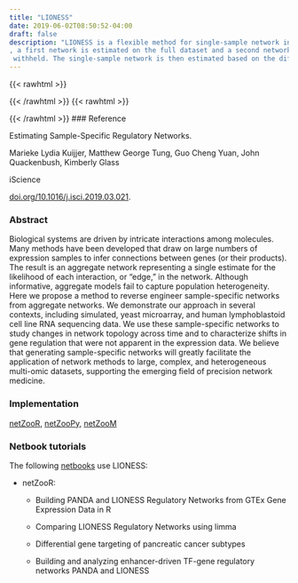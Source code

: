 ```yaml
---
title: "LIONESS"
date: 2019-06-02T08:50:52-04:00
draft: false
description: "LIONESS is a flexible method for single-sample network integration. The machinery behind LIONESS is a leave-one-out approach. To construct a single-sample network for sample 
, a first network is estimated on the full dataset and a second network is estimated on the dataset with sample 
 withheld. The single-sample network is then estimated based on the difference between these two networks. Any method that can be used to estimate a network can be used with LIONESS to estimate single-sample networks. Two common use cases are the use of LIONESS to generate single-sample GRNs based on PANDA and the use of LIONESS to generate single-sample Pearson correlation networks."
---
```


{{< rawhtml >}}
<script type='text/javascript' src='https://d1bxh8uas1mnw7.cloudfront.net/assets/embed.js'></script>
{{< /rawhtml >}}
{{< rawhtml >}}
<div data-badge-popover="right" data-badge-type="donut" data-doi="10.1016/j.isci.2019.03.021" data-hide-no-mentions="true" class="altmetric-embed"></div>
{{< /rawhtml >}}
### Reference

Estimating Sample-Specific Regulatory Networks. 

Marieke Lydia Kuijjer, Matthew George Tung, Guo Cheng Yuan, John Quackenbush, Kimberly Glass

iScience

[doi.org/10.1016/j.isci.2019.03.021](https://www.sciencedirect.com/science/article/pii/S2589004219300872).

### Abstract

Biological systems are driven by intricate interactions among molecules. Many methods have been developed that draw on large numbers of expression samples to infer connections between genes (or their products). The result is an aggregate network representing a single estimate for the likelihood of each interaction, or “edge,” in the network. Although informative, aggregate models fail to capture population heterogeneity. Here we propose a method to reverse engineer sample-specific networks from aggregate networks. We demonstrate our approach in several contexts, including simulated, yeast microarray, and human lymphoblastoid cell line RNA sequencing data. We use these sample-specific networks to study changes in network topology across time and to characterize shifts in gene regulation that were not apparent in the expression data. We believe that generating sample-specific networks will greatly facilitate the application of network methods to large, complex, and heterogeneous multi-omic datasets, supporting the emerging field of precision network medicine.

### Implementation

[netZooR](https://github.com/netZoo/netZooR), [netZooPy](https://github.com/netZoo/netZooPy), [netZooM](https://github.com/netZoo/netZooM)

### Netbook tutorials

The following [netbooks](http://netbooks.networkmedicine.org) use LIONESS:

- netZooR:

	- Building PANDA and LIONESS Regulatory Networks from GTEx Gene Expression Data in R

	- Comparing LIONESS Regulatory Networks using limma

	- Differential gene targeting of pancreatic cancer subtypes

	- Building and analyzing enhancer-driven TF-gene regulatory networks PANDA and LIONESS
